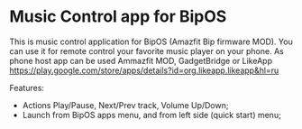 # Music Control app for BipOS

This is music control application for BipOS (Amazfit Bip firmware MOD). You can use it for remote control your favorite music player on your phone. As phone host app can be used Ammazfit MOD, GadgetBridge or LikeApp https://play.google.com/store/apps/details?id=org.likeapp.likeapp&hl=ru

Features:
- Actions Play/Pause, Next/Prev track, Volume Up/Down;
- Launch from BipOS apps menu, and from left side (quick start) menu;

